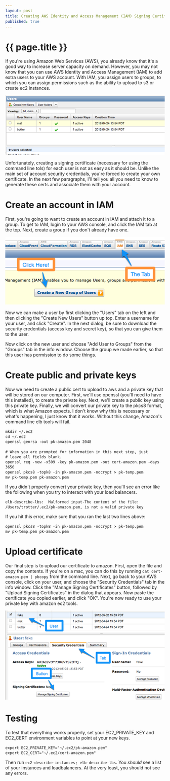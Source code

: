 ```yaml
---
layout: post
title: Creating AWS Identity and Access Management (IAM) Signing Certificates
published: true
---
```


# {{ page.title }}

If you're using Amazon Web Services (AWS), you already know that it's a
good way to increase server capacity on demand. However, you may not
know that you can use AWS Identity and Access Management (IAM) to add
extra users to your AWS account. With IAM, you assign users to groups,
to which you can assign permissions such as the ability to upload to s3
or create ec2 instances.

![IAM Console](/images/2012-05-02-creating-aws-identity-and-access-management-signing-certificates/aws-iam.png)

Unfortunately, creating a signing certificate (necessary for using the
command line tols) for each user is not as easy as it should be. Unlike
the main set of account security credentials, you're forced to create
your own certificate. In the next few paragraphs, I'll tell you all you
need to know to generate these certs and associate them with your
account.

# Create an account in IAM

First, you're going to want to create an account in IAM and attach it to
a group. To get to IAM, login to your AWS console, and click the IAM tab
at the top. Next, create a group if you don't already have one.

![Make a group](/images/2012-05-02-creating-aws-identity-and-access-management-signing-certificates/make-groups.png)

Now we can make a user by first clicking the "Users" tab on the left and
then clicking the "Create New Users" button up top. Enter a username for
your user, and click "Create". In the next dialog, be sure to download
the security credentials (access key and secret key), so that you can
give them to the user.

Now click on the new user and choose "Add User to Groups" from the
"Groups" tab in the info window. Choose the group we made earlier, so
that this user has permission to do some things.

# Create public and private keys

Now we need to create a public cert to upload to aws and a private key
that will be stored on our computer. First, we'll use openssl (you'll
need to have this installed), to create the private key. Next, we'll
create a public key using this private key. Finally, we will convert our
private key to the pkcs8 format, which is what Amazon expects. I don't
know why this is necessary or what's happening, I just know that it
works. Without this change, Amazon's command line elb tools will fail.

    mkdir ~/.ec2
    cd ~/.ec2
    openssl genrsa -out pk-amazon.pem 2048

    # When you are prompted for information in this next step, just
    # leave all fields blank.
    openssl req -new -x509 -key pk-amazon.pem -out cert-amazon.pem -days 3650
    openssl pkcs8 -topk8 -in pk-amazon.pem -nocrypt > pk-temp.pem
    mv pk-temp.pem pk-amazon.pem

If you didn't properly convert your private key, then you'll see an
error like the following when you try to interact with your load
balancers.

    elb-describe-lbs:  Malformed input-The content of the file:
    /Users/trotter/.ec2/pk-amazon.pem, is not a valid private key

If you hit this error, make sure that you ran the last two lines above:

    openssl pkcs8 -topk8 -in pk-amazon.pem -nocrypt > pk-temp.pem
    mv pk-temp.pem pk-amazon.pem

# Upload certificate

Our final step is to upload our certificate to amazon. First, open the
file and copy the contents. If you're on a mac, you can do this by
running `cat cert-amazon.pem | pbcopy` from the command line. Next, go
back to your AWS console, click on your user, and choose the "Security
Credentials" tab in the info window. Click the "Manage Signing
Certificates" button, followed by "Upload Signing Certificates" in the
dialog that appears.  Now paste the certificate you copied earlier, and
click "OK". You're now ready to use your private key with amazon ec2
tools.

![Upload certificate](/images/2012-05-02-creating-aws-identity-and-access-management-signing-certificates/getting-to-upload.png)

# Testing

To test that everything works properly, set your EC2_PRIVATE_KEY and
EC2_CERT environment variables to point at your new keys.

    export EC2_PRIVATE_KEY="~/.ec2/pk-amazon.pem"
    export EC2_CERT="~/.ec2/cert-amazon.pem"

Then run `ec2-describe-instances; elb-describe-lbs`. You _should_ see a
list of your instances and loadbalancers. At the very least, you should
not see any errors.
